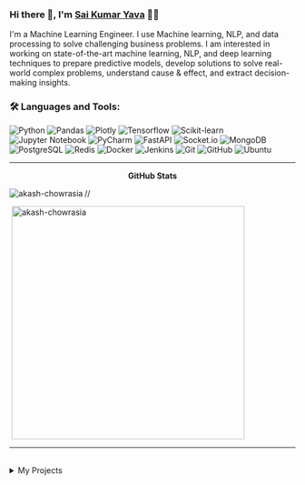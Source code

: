 ### Hi there 👋, I'm [Sai Kumar Yava](https://github.com/scionoftech) 👨‍💻

<p>
I'm a Machine Learning Engineer. I use Machine learning, NLP, and data processing to solve challenging business problems. I am interested in working on state-of-the-art machine learning, NLP, and deep learning techniques to prepare predictive models, develop solutions to solve real-world complex problems, understand cause & effect, and extract decision-making insights.
</p>

### 🛠️ Languages and Tools:

![Python](https://img.shields.io/badge/-Python-black?style=flat-square&logo=Python)
![Pandas](https://img.shields.io/badge/-Pandas-black?style=flat-square&logo=Pandas)
![Plotly](https://img.shields.io/badge/-Plotly-black?style=flat-square&logo=Plotly)
![Tensorflow](https://img.shields.io/badge/-Tensorflow-black?style=flat-square&logo=Tensorflow)
![Scikit-learn](https://img.shields.io/badge/-Scikit--Learn-black?style=flat-square&logo=scikit-learn)
![Jupyter Notebook](https://img.shields.io/badge/-Jupyter%20Notebook-black?style=flat-square&logo=Jupyter)
![PyCharm](https://img.shields.io/badge/-PyCharm-black?style=flat-square&logo=PyCharm)
![FastAPI](https://img.shields.io/badge/-FastAPI-black?style=flat-square&logo=FastAPI)
![Socket.io](https://img.shields.io/badge/-Socket-black?style=flat-square&logo=socket.io)
![MongoDB](https://img.shields.io/badge/-MongoDB-black?style=flat-square&logo=mongodb)
![PostgreSQL](https://img.shields.io/badge/-PostgreSQL-black?style=flat-square&logo=PostgreSQL)
![Redis](https://img.shields.io/badge/-Redis-black?style=flat-square&logo=Redis)
![Docker](https://img.shields.io/badge/-Docker-black?style=flat-square&logo=Docker)
![Jenkins](https://img.shields.io/badge/-Jenkins-black?style=flat-square&logo=Jenkins)
![Git](https://img.shields.io/badge/-Git-black?style=flat-square&logo=git)
![GitHub](https://img.shields.io/badge/-GitHub-black?style=flat-square&logo=github)
![Ubuntu](https://img.shields.io/badge/-Ubuntu-black?style=flat-square&logo=ubuntu)

[comment]: <> (<div><p>My profile overview: </p></div>)

[comment]: <> (![Apurv's github stats]&#40;https://github-readme-stats.vercel.app/api?username=scionoftech&show_icons=true&#41;)

<hr>
  <p align="center">
 <b>GitHub Stats</b></p>
<p><img align="left" src="https://github-readme-stats.vercel.app/api/top-langs?username=scionoftech&show_icons=true&locale=en&layout=compact" alt="akash-chowrasia" /></p>

// <p>&nbsp;<img align="center" src="https://github-readme-stats.vercel.app/api?username=scionoftech&show_icons=true&locale=en" alt="akash-chowrasia" width="410" /></p>
<hr>
<br />
<details>
<summary>
  My Projects
</summary>

<br />

[![ReadMe Card](https://github-readme-stats.vercel.app/api/pin/?username=scionoftech&repo=DeepAsr)](https://github.com/scionoftech/DeepAsr)
[![ReadMe Card](https://github-readme-stats.vercel.app/api/pin/?username=scionoftech&repo=FastAPI-Full-Stack-Samples)](https://github.com/scionoftech/FastAPI-Full-Stack-Samples)
[![ReadMe Card](https://github-readme-stats.vercel.app/api/pin/?username=scionoftech&repo=NamedEntityRecognition-BiLSTM-CRF-BERT)](https://github.com/scionoftech/NamedEntityRecognition-BiLSTM-CRF-BERT)
[![ReadMe Card](https://github-readme-stats.vercel.app/api/pin/?username=scionoftech&repo=Question_Answering_System)](https://github.com/scionoftech/Question_Answering_System)
[![ReadMe Card](https://github-readme-stats.vercel.app/api/pin/?username=scionoftech&repo=webptools)](https://github.com/scionoftech/webptools)

<br />
</details>

[comment]: <> (🎢 Profile Visitors Count:  )

[comment]: <> (![visitors]&#40;https://visitor-badge.laobi.icu/badge?page_id=scionoftech.scionoftech&#41;)

